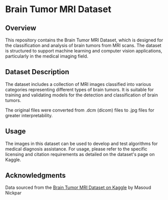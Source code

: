 # Brain Tumor MRI Dataset

## Overview
This repository contains the Brain Tumor MRI Dataset, which is designed for the classification and analysis of brain tumors from MRI scans. The dataset is structured to support machine learning and computer vision applications, particularly in the medical imaging field.

## Dataset Description
The dataset includes a collection of MRI images classified into various categories representing different types of brain tumors. It is suitable for training and validating models for the detection and classification of brain tumors.

The original files were converted from .dcm (dicom) files to .jpg files for greater interpretability. 

## Usage
The images in this dataset can be used to develop and test algorithms for medical diagnosis assistance. For usage, please refer to the specific licensing and citation requirements as detailed on the dataset's page on Kaggle.

## Acknowledgments
Data sourced from the [Brain Tumor MRI Dataset on Kaggle](https://www.kaggle.com/datasets/masoudnickparvar/brain-tumor-mri-dataset) by Masoud Nickpar
